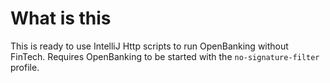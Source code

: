 # What is this

This is ready to use IntelliJ Http scripts to run OpenBanking without FinTech. Requires OpenBanking to be
started with the `no-signature-filter` profile.